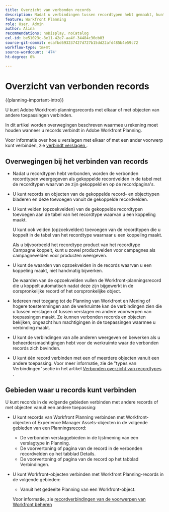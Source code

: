 ```yaml
---
title: Overzicht van verbonden records
description: Nadat u verbindingen tussen recordtypen hebt gemaakt, kunt u afzonderlijke records met elkaar verbinden. In dit artikel worden overwegingen beschreven waarmee u rekening moet houden wanneer u records verbindt in Adobe Workfront Planning.
feature: Workfront Planning
role: User, Admin
author: Alina
recommendations: noDisplay, noCatalog
exl-id: be51023c-8e11-42e7-aa4f-34484c30eb03
source-git-commit: ecafbd693237427d727b15dd22afd485b4e59c72
workflow-type: tm+mt
source-wordcount: '474'
ht-degree: 0%

---
```


# Overzicht van verbonden records

<!--for the Planning connection field, see commented out below; also add preview tags-->

{{planning-important-intro}}

U kunt Adobe Workfront-planningsrecords met elkaar of met objecten van andere toepassingen verbinden.

In dit artikel worden overwegingen beschreven waarmee u rekening moet houden wanneer u records verbindt in Adobe Workfront Planning.

Voor informatie over hoe u verslagen met elkaar of met een ander voorwerp kunt verbinden, zie [ verbindt verslagen ](/help/quicksilver/planning/records/connect-records.md).


## Overwegingen bij het verbinden van records

* Nadat u recordtypen hebt verbonden, worden de verbonden recordtypen weergegeven als gekoppelde recordvelden in de tabel met de recordtypen waarvan ze zijn gekoppeld en op de recordpagina&#39;s.
* U kunt records en objecten van de gekoppelde record- en objecttypen bladeren en deze toevoegen vanuit de gekoppelde recordvelden.
* U kunt velden (opzoekvelden) van de gekoppelde recordtypen toevoegen aan de tabel van het recordtype waarvan u een koppeling maakt.

  U kunt ook velden (opzoekvelden) toevoegen van de recordtypen die u koppelt in de tabel van het recordtype waarnaar u een koppeling maakt.

  Als u bijvoorbeeld het recordtype product van het recordtype Campagne koppelt, kunt u zowel productvelden voor campagnes als campagnevelden voor producten weergeven.
* U kunt de waarden van opzoekvelden in de records waarvan u een koppeling maakt, niet handmatig bijwerken.

  De waarden van de opzoekvelden vullen de Workfront-planningsrecord die u koppelt automatisch nadat deze zijn bijgewerkt in de oorspronkelijke record of het oorspronkelijke object.

* Iedereen met toegang tot de Planning van Workfront en Mening of hogere toestemmingen aan de werkruimte kan de verbindingen zien die u tussen verslagen of tussen verslagen en andere voorwerpen van toepassingen maakt. Ze kunnen verbonden records en objecten bekijken, ongeacht hun machtigingen in de toepassingen waarmee u verbinding maakt.
* U kunt de verbindingen van alle anderen weergeven en bewerken als u beheerdersmachtigingen hebt voor de werkruimte waar de verbonden records zich bevinden.
* U kunt één record verbinden met een of meerdere objecten vanuit een andere toepassing. Voor meer informatie, zie de &quot;types van Verbindingen&quot;sectie in het artikel [ Verbonden overzicht van recordtypes ](/help/quicksilver/planning/architecture/connect-record-types-overview.md).

## Gebieden waar u records kunt verbinden

U kunt records in de volgende gebieden verbinden met andere records of met objecten vanuit een andere toepassing:

* U kunt records van Workfront Planning verbinden met Workfront-objecten of Experience Manager Assets-objecten in de volgende gebieden van een Planningsrecord:

   * De verbonden verslaggebieden in de lijstmening van een verslagtype in Planning.
   * De voorvertoning of pagina van de record in de verbonden recordvelden op het tabblad Details.
   * De voorvertoning of pagina van de record op het tabblad Verbindingen.

* U kunt Workfront-objecten verbinden met Workfront Planning-records in de volgende gebieden:

   * Vanuit het gedeelte Planning van een Workfront-object.
  <!--* From a Planning connection field on a Workfront object's custom form. -->

  Voor informatie, zie [ recordverbindingen van de voorwerpen van Workfront beheren ](/help/quicksilver/planning/records/manage-records-in-planning-section.md)